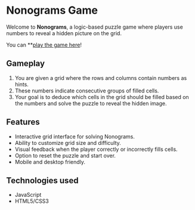 # Nonograms Game

Welcome to **Nonograms**, a logic-based puzzle game where players use numbers to reveal a hidden picture on the grid.

You can **[play the game here](https://rolling-scopes-school.github.io/jsnata-JSFE2023Q4/nonograms/index.html)!

## Gameplay

1. You are given a grid where the rows and columns contain numbers as hints.
2. These numbers indicate consecutive groups of filled cells.
3. Your goal is to deduce which cells in the grid should be filled based on the numbers and solve the puzzle to reveal the hidden image.

## Features

- Interactive grid interface for solving Nonograms.
- Ability to customize grid size and difficulty.
- Visual feedback when the player correctly or incorrectly fills cells.
- Option to reset the puzzle and start over.
- Mobile and desktop friendly.

## Technologies used

- JavaScript
- HTML5/CSS3
